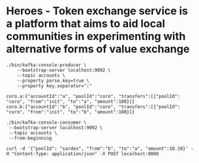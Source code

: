 # Heroes - Token exchange service is a platform that aims to aid local communities in experimenting with alternative forms of value exchange

```
./bin/kafka-console-producer \
	--bootstrap-server localhost:9092 \
	--topic accounts \
	--property parse.key=true \
 	--property key.separator=":"

coro.a:{"accountId":"a", "poolId":"coro", "transfers":[{"poolId": "coro", "from":"init", "to":"a", "amount":100}]}
coro.b:{"accountId":"b", "poolId":"coro", "transfers":[{"poolId": "coro", "from":"init", "to":"b", "amount":100}]}

./bin/kafka-console-consumer \
 --bootstrap-server localhost:9092 \
 --topic accounts \
 --from-beginning

curl -d '{"poolId": "sardex", "from":"b", "to":"a", "amount":10.10}' -H "Content-Type: application/json" -X POST localhost:8080
```

